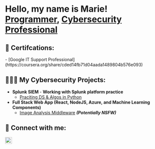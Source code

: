 <h1>Hello, my name is Marie! <br/><a href="https://github.com/tbundage100">Programmer</a>, <a href="https://www.linkedin.com/in/marie-bundage-a5bb7911a/">Cybersecurity Professional</a>
<h2>📝 Certifcations:</h2>
- [Google IT Support Professional] (https://coursera.org/share/cded14fb71d04aada1489804b576e093)  
  
  <h2>👩🏽‍💻 My Cybersecurity Projects:</h2>

- <b>Splunk SIEM </b>- <b> Working with Splunk platform practice</b>
  - [Praciting DS & Algos in Python](https://github.com/joshmadakor1/Algorithms-Practice)
- <b>Full Stack Web App (React, NodeJS, Azure, and Machine Learning Components)</b>
  - [Image Analysis Middleware](https://github.com/joshmadakor1/4chan-Image-Analysis-Middleware-C964) <b><i>(Potentially NSFW)</b></i>

<h2> 🤳 Connect with me:</h2>

[<img align="left" alt="JoshMadakor | LinkedIn" width="22px" src="https://cdn.jsdelivr.net/npm/simple-icons@v3/icons/linkedin.svg" />][linkedin]


[linkedin]: https://linkedin.com/in/marie-bundage-a5bb7911a/
